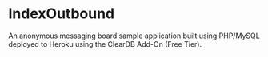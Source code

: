 # IndexOutbound
An anonymous messaging board sample application built using PHP/MySQL deployed to Heroku using the ClearDB Add-On (Free Tier). 
